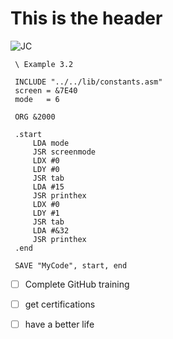 # This is the header

![JC](https://upload.wikimedia.org/wikipedia/commons/thumb/e/e6/Jessica_Chastain_Cannes_2016_4_%28cropped%29.jpg/330px-Jessica_Chastain_Cannes_2016_4_%28cropped%29.jpg)


```
 \ Example 3.2

 INCLUDE "../../lib/constants.asm"
 screen = &7E40
 mode   = 6

 ORG &2000

 .start
     LDA mode
     JSR screenmode
     LDX #0
     LDY #0
     JSR tab
     LDA #15
     JSR printhex
     LDX #0
     LDY #1
     JSR tab
     LDA #&32
     JSR printhex
 .end

 SAVE "MyCode", start, end

```
- [ ] Complete GitHub training
- [ ] get certifications
- [ ] have a better life

